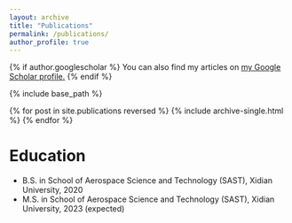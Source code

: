 ```yaml
---
layout: archive
title: "Publications"
permalink: /publications/
author_profile: true
---
```


{% if author.googlescholar %}
  You can also find my articles on <u><a href="{{author.googlescholar}}">my Google Scholar profile</a>.</u>
{% endif %}

{% include base_path %}

{% for post in site.publications reversed %}
  {% include archive-single.html %}
{% endfor %}

Education
======
* B.S. in School of Aerospace Science and Technology (SAST), Xidian University, 2020
* M.S. in School of Aerospace Science and Technology (SAST), Xidian University, 2023 (expected)
